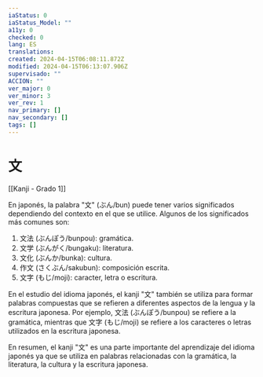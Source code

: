 ```yaml
---
iaStatus: 0
iaStatus_Model: ""
a11y: 0
checked: 0
lang: ES
translations: 
created: 2024-04-15T06:08:11.872Z
modified: 2024-04-15T06:13:07.906Z
supervisado: ""
ACCION: ""
ver_major: 0
ver_minor: 3
ver_rev: 1
nav_primary: []
nav_secondary: []
tags: []
---
```

# 文

[[Kanji - Grado 1]]

En japonés, la palabra "文" (ぶん/bun) puede tener varios significados dependiendo del contexto en el que se utilice. Algunos de los significados más comunes son:

1. 文法 (ぶんぽう/bunpou): gramática.
2. 文学 (ぶんがく/bungaku): literatura.
3. 文化 (ぶんか/bunka): cultura.
4. 作文 (さくぶん/sakubun): composición escrita.
5. 文字 (もじ/moji): caracter, letra o escritura.

En el estudio del idioma japonés, el kanji "文" también se utiliza para formar palabras compuestas que se refieren a diferentes aspectos de la lengua y la escritura japonesa. Por ejemplo, 文法 (ぶんぽう/bunpou) se refiere a la gramática, mientras que 文字 (もじ/moji) se refiere a los caracteres o letras utilizados en la escritura japonesa.

En resumen, el kanji "文" es una parte importante del aprendizaje del idioma japonés ya que se utiliza en palabras relacionadas con la gramática, la literatura, la cultura y la escritura japonesa.
